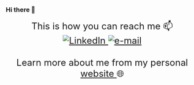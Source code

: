 ### Hi there 👋

<p align="center">
<font size="+2">
    This is how you can reach me 📫
    </i><br>
    <a href="https://www.linkedin.com/in/vivi-chiciudean-7a540b19a/">
        <img src="https://img.shields.io/badge/LinkedIn-blue?style=flat-square&logo=linkedin" alt="LinkedIn">
    </a>
    <a href="mailto:vivian.chiciudean@cs.utcluj.ro">
        <img src="https://img.shields.io/badge/Email-blue?style=flat-square&logo=gmail&logoColor=white" alt="e-mail">
    </a>
    </i><br>
    </i><br>
    Learn more about me from my personal 
    <a href="https://vivian-chiciudean.netlify.app/">
       website 
    </a>
    🌐
</font>
</p>

<!--
**vivichiciudean/vivichiciudean** is a ✨ _special_ ✨ repository because its `README.md` (this file) appears on your GitHub profile.

Here are some ideas to get you started:

- 🔭 I’m currently working on ...
- 🌱 I’m currently learning ...
- 👯 I’m looking to collaborate on ...
- 🤔 I’m looking for help with ...
- 💬 Ask me about ...
- 📫 How to reach me: ...
- 😄 Pronouns: ...
- ⚡ Fun fact: ...
-->
